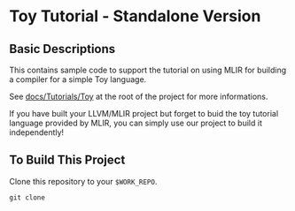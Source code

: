 # Toy Tutorial - Standalone Version

## Basic Descriptions
This contains sample code to support the tutorial on using MLIR for
building a compiler for a simple Toy language.

See [docs/Tutorials/Toy](../../docs/Tutorials/Toy) at the root of
the project for more informations.

If you have built your LLVM/MLIR project but forget to buid the toy tutorial language provided by MLIR, you can simply use our project to build it independently!

## To Build This Project
Clone this repository to your `$WORK_REPO`.
```
git clone 
```